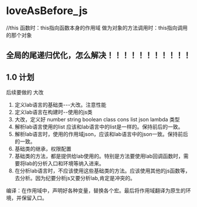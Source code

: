 # loveAsBefore_js
//this
函数时：this指向函数本身的作用域
做为对象的方法调用时：this指向调用的那个对象
## 全局的尾递归优化，怎么解决！！！！！！！！！！！

## 1.0 计划
后续要做的
大改
 1. 定义lab语言的基础类---大改。注意性能
 2. 定义lab语言在构建时--使用的js类
 3. 大改，定义好 number string boolean class cons list json lambda 类型 
 4. 解析lab语言使用的list 应该和lab语言中的list是一样的。保持前后的一致。
 5. 解析lab语言时，使用的作用域json，应该和lab语言中的json一致。保持前后的一致。
 6. 基础类的继承，权限配置
 7. 基础类的方法，都是提供给lab使用的。特别是方法要使用lab回调函数时，需要将lab的分析入口和环境等纳入进来。
 8. 在分析lab语言时，不应该使用这些基础类的方法。应该使用其他的js函数等，去分析。因为纪要分析js又要分析lab,肯定是冲突的。


编译：在作用域中，声明好各种变量，替换各个宏。最后将作用域翻译为原生的环境，并保留入口。